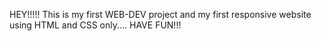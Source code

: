 HEY!!!!! 
This is my first WEB-DEV project and my first responsive website using HTML and CSS only....
HAVE FUN!!!

